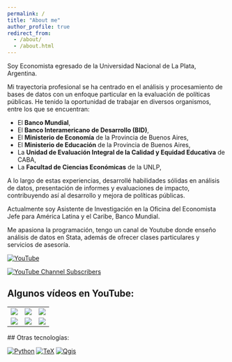 ```yaml
---
permalink: /
title: "About me"
author_profile: true
redirect_from: 
  - /about/
  - /about.html
---
```


Soy Economista egresado de la Universidad Nacional de La Plata, Argentina.

Mi trayectoria profesional se ha centrado en el análisis y procesamiento de bases de datos con un enfoque particular en la evaluación de políticas públicas.
He tenido la oportunidad de trabajar en diversos organismos, entre los que se encuentran: 
- El **Banco Mundial**,
- El **Banco Interamericano de Desarrollo (BID)**,
- El **Ministerio de Economía** de la Provincia de Buenos Aires,
- El **Ministerio de Educación** de la Provincia de Buenos Aires,
- La **Unidad de Evaluación Integral de la Calidad y Equidad Educativa** de CABA,
- La **Facultad de Ciencias Económicas** de la UNLP,

A lo largo de estas experiencias, desarrollé habilidades sólidas en análisis de datos, presentación de informes y evaluaciones de impacto, contribuyendo así al desarrollo y mejora de políticas públicas.

Actualmente soy Asistente de Investigación en la Oficina del Economista Jefe para América Latina y el Caribe, Banco Mundial.

Me apasiona la programación, tengo un canal de Youtube donde enseño análisis de datos en Stata, además de ofrecer clases particulares y servicios de asesoría.

[![YouTube](https://img.shields.io/badge/YouTube-Stateando-FF0000?style=for-the-badge&logo=youtube&logoColor=white&labelColor=101010)](https://youtube.com/@stateando)

[![YouTube Channel Subscribers](https://img.shields.io/youtube/channel/subscribers/UC-jqicSCWen_FCATDcFVORQ)](https://www.youtube.com/channel/UC-jqicSCWen_FCATDcFVORQ)

## Algunos vídeos en YouTube:

<table style="width:100%">
<tr>
<td>
<a href="https://youtu.be/Z2XGFCowcDM">
<img src="http://i3.ytimg.com/vi/Z2XGFCowcDM/maxresdefault.jpg">
</a>
</td>
<td>
<a href="https://youtu.be/AS2omqYhkR0">
<img src="http://i3.ytimg.com/vi/AS2omqYhkR0/maxresdefault.jpg">
</a>
</td>
<td>
<a href="https://youtu.be/HNJjLIEQ1g0">
<img src="http://i3.ytimg.com/vi/HNJjLIEQ1g0/maxresdefault.jpg">
</a>
</td>
</tr>
<tr>
<td>
<a href="https://youtu.be/e7ABd5t7kRI">
<img src="http://i3.ytimg.com/vi/e7ABd5t7kRI/maxresdefault.jpg">
</a>
</td>
<td>
<a href="https://youtu.be/NgM3adJrjKo">
<img src="http://i3.ytimg.com/vi/NgM3adJrjKo/maxresdefault.jpg">
</a>
</td>
<td>
<a href="https://youtu.be/vbcGwqUCIFE">
<img src="http://i3.ytimg.com/vi/vbcGwqUCIFE/maxresdefault.jpg">
</a>
</td>
</tr>

</table>
## Otras tecnologías:

[![Python](https://img.shields.io/badge/Python-blue?style=for-the-badge&logo=python&logoColor=white&labelColor=101010)]()
[![TeX](https://img.shields.io/badge/Tex-purple?style=for-the-badge&logo=Tex&logoColor=white&labelColor=101010)]()
[![Qgis](https://img.shields.io/badge/Qgis-green?style=for-the-badge&logo=Tex&logoColor=white&labelColor=101010)]()
